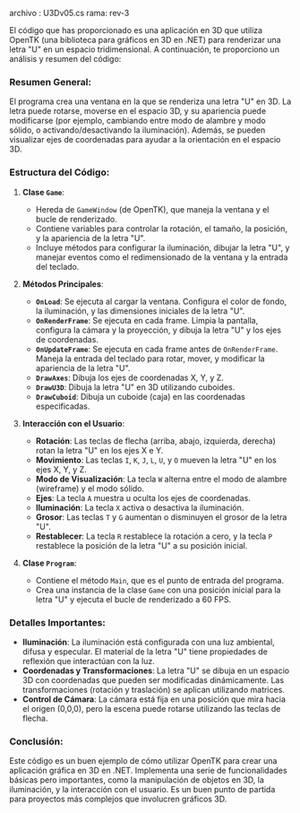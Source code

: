 archivo : U3Dv05.cs
rama: rev-3

El código que has proporcionado es una aplicación en 3D que utiliza OpenTK (una biblioteca para gráficos en 3D en .NET) para renderizar una letra "U" en un espacio tridimensional. A continuación, te proporciono un análisis y resumen del código:

### Resumen General:
El programa crea una ventana en la que se renderiza una letra "U" en 3D. La letra puede rotarse, moverse en el espacio 3D, y su apariencia puede modificarse (por ejemplo, cambiando entre modo de alambre y modo sólido, o activando/desactivando la iluminación). Además, se pueden visualizar ejes de coordenadas para ayudar a la orientación en el espacio 3D.

### Estructura del Código:

1. **Clase `Game`**:
   - Hereda de `GameWindow` (de OpenTK), que maneja la ventana y el bucle de renderizado.
   - Contiene variables para controlar la rotación, el tamaño, la posición, y la apariencia de la letra "U".
   - Incluye métodos para configurar la iluminación, dibujar la letra "U", y manejar eventos como el redimensionado de la ventana y la entrada del teclado.

2. **Métodos Principales**:
   - **`OnLoad`**: Se ejecuta al cargar la ventana. Configura el color de fondo, la iluminación, y las dimensiones iniciales de la letra "U".
   - **`OnRenderFrame`**: Se ejecuta en cada frame. Limpia la pantalla, configura la cámara y la proyección, y dibuja la letra "U" y los ejes de coordenadas.
   - **`OnUpdateFrame`**: Se ejecuta en cada frame antes de `OnRenderFrame`. Maneja la entrada del teclado para rotar, mover, y modificar la apariencia de la letra "U".
   - **`DrawAxes`**: Dibuja los ejes de coordenadas X, Y, y Z.
   - **`DrawU3D`**: Dibuja la letra "U" en 3D utilizando cuboides.
   - **`DrawCuboid`**: Dibuja un cuboide (caja) en las coordenadas especificadas.

3. **Interacción con el Usuario**:
   - **Rotación**: Las teclas de flecha (arriba, abajo, izquierda, derecha) rotan la letra "U" en los ejes X e Y.
   - **Movimiento**: Las teclas `I`, `K`, `J`, `L`, `U`, y `O` mueven la letra "U" en los ejes X, Y, y Z.
   - **Modo de Visualización**: La tecla `W` alterna entre el modo de alambre (wireframe) y el modo sólido.
   - **Ejes**: La tecla `A` muestra u oculta los ejes de coordenadas.
   - **Iluminación**: La tecla `X` activa o desactiva la iluminación.
   - **Grosor**: Las teclas `T` y `G` aumentan o disminuyen el grosor de la letra "U".
   - **Restablecer**: La tecla `R` restablece la rotación a cero, y la tecla `P` restablece la posición de la letra "U" a su posición inicial.

4. **Clase `Program`**:
   - Contiene el método `Main`, que es el punto de entrada del programa.
   - Crea una instancia de la clase `Game` con una posición inicial para la letra "U" y ejecuta el bucle de renderizado a 60 FPS.

### Detalles Importantes:
- **Iluminación**: La iluminación está configurada con una luz ambiental, difusa y especular. El material de la letra "U" tiene propiedades de reflexión que interactúan con la luz.
- **Coordenadas y Transformaciones**: La letra "U" se dibuja en un espacio 3D con coordenadas que pueden ser modificadas dinámicamente. Las transformaciones (rotación y traslación) se aplican utilizando matrices.
- **Control de Cámara**: La cámara está fija en una posición que mira hacia el origen (0,0,0), pero la escena puede rotarse utilizando las teclas de flecha.

### Conclusión:
Este código es un buen ejemplo de cómo utilizar OpenTK para crear una aplicación gráfica en 3D en .NET. Implementa una serie de funcionalidades básicas pero importantes, como la manipulación de objetos en 3D, la iluminación, y la interacción con el usuario. Es un buen punto de partida para proyectos más complejos que involucren gráficos 3D.